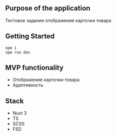 ## Purpose of the application

Тестовое задание отображения карточки товара<br>

## Getting Started

```
npm i
npm run dev

```

## MVP functionality

- Отображение карточки товара
- Адаптивность

## Stack

- Nuxt 3
- TS
- SCSS
- FSD